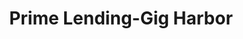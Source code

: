 ---
title: "Prime Lending-Gig Harbor"
url: /gig-harbor/prime-lending-gig-harbor/
shop: pawnbroker
---